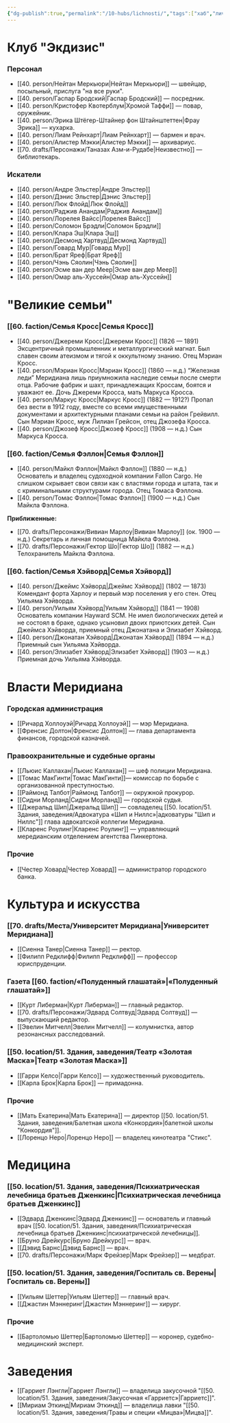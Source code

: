 ```yaml
---
{"dg-publish":true,"permalink":"/10-hubs/lichnosti/","tags":["хаб","личность"]}
---
```


# Клуб "Экдизис"
### Персонал
- [[40. person/Нейтан Меркьюри\|Нейтан Меркьюри]] — швейцар, посыльный, прислуга "на все руки".
- [[40. person/Гаспар Бродский\|Гаспар Бродский]] — посредник.
- [[40. person/Кристофер Квотерблум\|Хромой Таффи]] — повар, оружейник. 
- [[40. person/Эрика Штёгер-Штайнер фон Штайнштеттен\|Фрау Эрика]] — кухарка. 
- [[40. person/Лиам Рейнхарт\|Лиам Рейнхарт]] — бармен и врач.
- [[40. person/Алистер Мэкки\|Алистер Мэкки]] — архивариус. 
- [[70. drafts/Персонажи/Таназах Азм-и-Рудабе\|Неизвестно]] — библиотекарь.
### Искатели
- [[40. person/Андре Эльстер\|Андре Эльстер]]
- [[40. person/Дэнис Эльстер\|Дэнис Эльстер]]
- [[40. person/Люк Флойд\|Люк Флойд]] 
- [[40. person/Раджив Анандам\|Раджив Анандам]]
- [[40. person/Лорелея Вайсс\|Лорелея Вайсс]]
- [[40. person/Соломон Брэдли\|Соломон Брэдли]]
- [[40. person/Клара Эш\|Клара Эш]]
- [[40. person/Десмонд Хартвуд\|Десмонд Хартвуд]]
- [[40. person/Говард Мур\|Говард Мур]]
- [[40. person/Брат Яреф\|Брат Яреф]]
- [[40. person/Чэнь Сяолин\|Чэнь Сяолин]]
- [[40. person/Эсме ван дер Меер\|Эсме ван дер Меер]]
- [[40. person/Омар аль-Хуссейн\|Омар аль-Хуссейн]]
# "Великие семьи"
### [[60. faction/Семья Кросс\|Семья Кросс]]
- [[40. person/Джереми Кросс\|Джереми Кросс]] (1826 — 1891) Эксцентричный промышленник и металлургический магнат. Был славен своим атеизмом и тягой к оккультному знанию. Отец Мэриан Кросс.
- [[40. person/Мэриан Кросс\|Мэриан Кросс]] (1860 — н.д.) “Железная леди” Меридиана лишь приумножила наследие семьи после смерти отца. Рабочие фабрик и шахт, принадлежащих Кроссам, боятся и уважают ее. Дочь Джереми Кросса, мать Маркуса Кросса.
- [[40. person/Маркус Кросс\|Маркус Кросс]] (1882 — 1912?) Пропал без вести в 1912 году, вместе со всеми имущественными документами и архитектурными планами семьи на район Грейвилл. Сын Мэриан Кросс, муж Лилиан Грейсон, отец Джозефа Кросса. 
- [[40. person/Джозеф Кросс\|Джозеф Кросс]] (1908 — н.д.) Сын Маркуса Кросса.
### [[60. faction/Семья Фэллон\|Семья Фэллон]]
- [[40. person/Майкл Фэллон\|Майкл Фэллон]] (1880 — н.д.) Основатель и владелец судоходной компании Fallon Cargo. Не слишком скрывает свои связи как с властями города и штата, так и с криминальными структурами города. Отец Томаса Фэллона.
- [[40. person/Томас Фэллон\|Томас Фэллон]] (1900 — н.д.) Сын Майкла Фэллона.

**Приближенные:**
- [[70. drafts/Персонажи/Вивиан Марлоу\|Вивиан Марлоу]] (ок. 1900 — н.д.) Секретарь и личная помощница Майкла Фэллона.
- [[70. drafts/Персонажи/Гектор Шо\|Гектор Шо]] (1882 — н.д.) Телохранитель Майкла Фэллона.
### [[60. faction/Семья Хэйворд\|Семья Хэйворд]]
- [[40. person/Джеймс Хэйворд\|Джеймс Хэйворд]] (1802 — 1873) Комендант форта Харлоу и первый мэр поселения у его стен. Отец Уильяма Хэйворда. 
- [[40. person/Уильям Хэйворд\|Уильям Хэйворд]] (1841 — 1908) Основатель компании Hayward SCM. Не имел биологических детей и не состоял в браке, однако усыновил двоих приютских детей. Сын Джеймса Хэйворда, приемный отец Джонатана и Элизабет Хэйворд.
- [[40. person/Джонатан Хэйворд\|Джонатан Хэйворд]] (1894 — н.д.) Приемный сын Уильяма Хэйворда.
- [[40. person/Элизабет Хэйворд\|Элизабет Хэйворд]] (1903 — н.д.) Приемная дочь Уильяма Хэйворда.
# Власти Меридиана
### Городская администрация
- [[Ричард Холлоуэй\|Ричард Холлоуэй]] — мэр Меридиана. 
- [[Френсис Долтон\|Френсис Долтон]] — глава департамента финансов, городской казначей. 
### Правоохранительные и судебные органы
- [[Льюис Каллахан\|Льюис Каллахан]] — шеф полиции Меридиана.
- [[Томас МакГинти\|Томас МакГинти]]— комиссар по борьбе с организованной преступностью.
- [[Раймонд Талбот\|Раймонд Талбот]] — окружной прокурор.
- [[Сидни Морланд\|Сидни Морланд]] — городской судья.
- [[Джеральд Шип\|Джеральд Шип]] — совладелец [[50. location/51. Здания, заведения/Адвокатура «Шип и Ниллс»\|адковатуры "Шип и Ниллс"]] глава адвокатской коллегии Меридиана.
- [[Кларенс Роулинг\|Кларенс Роулинг]] — управляющий мередианским отделением агентства Пинкертона.
### Прочие
- [[Честер Ховард\|Честер Ховард]] — администратор городского банка.
# Культура и искусства
### [[70. drafts/Места/Университет Меридиана\|Университет Меридиана]]
- [[Сиенна Танер\|Сиенна Танер]] — ректор.
- [[Филипп Редклифф\|Филипп Редклифф]] — профессор юриспруденции.
### Газета [[60. faction/«Полуденный глашатай»\|«Полуденный глашатай»]] 
- [[Курт Либерман\|Курт Либерман]] — главный редактор. 
- [[70. drafts/Персонажи/Эдвард Солтвуд\|Эдвард Солтвуд]] — выпускающий редактор.
- [[Эвелин Митчелл\|Эвелин Митчелл]] — колумнистка, автор резонансных расследований.
### [[50. location/51. Здания, заведения/Театр «Золотая Маска»\|Театр «Золотая Маска»]]
- [[Гарри Келсо\|Гарри Келсо]] — художественный руководитель.
- [[Карла Брок\|Карла Брок]] — примадонна. 
### Прочие
- [[Мать Екатерина\|Мать Екатерина]] — директор [[50. location/51. Здания, заведения/Балетная школа «Конкордия»\|балетной школы "Конкордия"]].
- [[Лоренцо Неро\|Лоренцо Неро]] — владелец кинотеатра "Стикс".
# Медицина
### [[50. location/51. Здания, заведения/Психиатрическая лечебница братьев Дженкинс\|Психиатрическая лечебница братьев Дженкинс]]
- [[Эдвард Дженкинс\|Эдвард Дженкинс]] — основатель и главный врач [[50. location/51. Здания, заведения/Психиатрическая лечебница братьев Дженкинс\|психиатрической лечебницы]]. 
- [[Бруно Дрейкурс\|Бруно Дрейкурс]] — врач. 
- [[Дэвид Барнс\|Дэвид Барнс]] — врач. 
- [[70. drafts/Персонажи/Марк Фрейзер\|Марк Фрейзер]] — медбрат.
### [[50. location/51. Здания, заведения/Госпиталь св. Верены\|Госпиталь св. Верены]]
- [[Уильям Шеттер\|Уильям Шеттер]] — главный врач. 
- [[Джастин Мэннеринг\|Джастин Мэннеринг]] — хирург.
### Прочие
- [[Бартоломью Шеттер\|Бартоломью Шеттер]] — коронер, судебно-медицинский эксперт. 
# Заведения
- [[Гарриет Лэнгли\|Гарриет Лэнгли]] — владелица закусочной "[[50. location/51. Здания, заведения/Закусочная «Гарриетс»\|Гарриетс]]".
- [[Мириам Эткинд\|Мириам Эткинд]] — владелица лавки "[[50. location/51. Здания, заведения/Травы и специи «Мицва»\|Мицва]]".